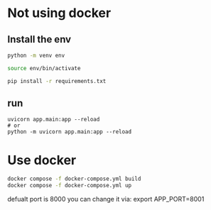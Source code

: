 # Not using docker
## Install the env
```bash
python -m venv env

source env/bin/activate

pip install -r requirements.txt
```

## run
```bsah
uvicorn app.main:app --reload
# or
python -m uvicorn app.main:app --reload
```

# Use docker

```bash
docker compose -f docker-compose.yml build
docker compose -f docker-compose.yml up
```

defualt port is 8000
you can change it via:
export APP_PORT=8001